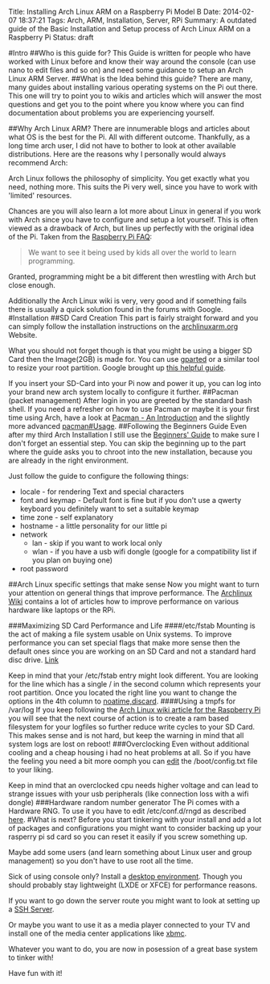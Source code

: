 Title: Installing Arch Linux ARM on a Raspberry Pi Model B
Date: 2014-02-07 18:37:21
Tags: Arch, ARM, Installation, Server, RPi
Summary: A outdated guide of the Basic Installation and Setup process of Arch Linux ARM on a Raspberry Pi
Status: draft

#Intro
##Who is this guide for?
This Guide is written for people who have worked with Linux before and know their way around the console (can use nano to edit files and so on) and need some guidance to setup an Arch Linux ARM Server.
##What is the Idea behind this guide?
There are many, many guides about installing various operating systems on the Pi out there. This one will try to point you to wikis and articles which will answer the most questions and get you to the point where you know where you can find documentation about problems you are experiencing yourself.

##Why Arch Linux ARM?
There are innumerable blogs and articles about what OS is the best for the Pi. All with different outcome. Thankfully, as a long time arch user, I did not have to bother to look at other available distributions. Here are the reasons why I personally would always recommend Arch:

Arch Linux follows the philosophy of simplicity. You get exactly what you need, nothing more. This suits the Pi very well, since you have to work with 'limited' resources.

Chances are you will also learn a lot more about Linux in general if you work with Arch since you have to configure and setup a lot yourself. This is often viewed as a drawback of Arch, but lines up perfectly with the original idea of the Pi. Taken from the [Raspberry Pi FAQ](http://www.raspberrypi.org/faqs#introWhatIs):
> We want to see it being used by kids all over the world to learn programming. 

Granted, programming might be a bit different then wrestling with Arch but close enough. 

Additionally the Arch Linux wiki is very, very good and if something fails there is usually a quick solution found in the forums with Google.
#Installation
##SD Card Creation
This part is fairly straight forward and you can simply follow the installation instructions on the [archlinuxarm.org](http://archlinuxarm.org/platforms/armv6/raspberry-pi) Website.

What you should not forget though is that you might be using a bigger SD Card then the Image(2GB) is made for. You can use [gparted](https://wiki.archlinux.org/index.php/GParted) or a similar tool to resize your root partition. Google brought up [this helpful guide](http://elinux.org/RPi_Resize_Flash_Partitions#Manually_resizing_the_SD_card_using_a_GUI_on_Linux).

If you insert your SD-Card into your Pi now and power it up, you can log into your brand new arch system locally to configure it further.
##Pacman (packet management)
After login in you are greeted by the standard bash shell. If you need a refresher on how to use Pacman or maybe it is your first time using Arch, have a look at [Pacman - An Introduction](https://wiki.archlinux.org/index.php/Pacman_-_An_Introduction) and the slightly more advanced [pacman#Usage](https://wiki.archlinux.org/index.php/pacman#Usage).
##Following the Beginners Guide
Even after my third Arch Installation I still use the [Beginners' Guide](https://wiki.archlinux.org/index.php/Beginners'_Guide#Locale) to make sure I don't forget an essential step. You can skip the beginning up to the part where the guide asks you to chroot into the new installation, because you are already in the right environment.

Just follow the guide to configure the following things:

* locale - for rendering Text and special characters
* font and keymap - Default font is fine but if you don't use a qwerty keyboard you definitely want to set a suitable keymap
* time zone - self explanatory
* hostname - a little personality for our little pi
* network
    * lan - skip if you want to work local only
    * wlan - if you have a usb wifi dongle (google for a compatibility list if you plan on buying one)
* root password

##Arch Linux specific settings that make sense
Now you might want to turn your attention on general things that improve performance. The [Archlinux Wiki](https://wiki.archlinux.org/index.php/Raspberry_Pi) contains a lot of articles how to improve performance on various hardware like laptops or the RPi.

###Maximizing SD Card Performance and Life
####/etc/fstab
Mounting is the act of making a file system usable on Unix systems. To improve performance you can set special flags that make more sense then the default ones since you are working on an SD Card and not a standard hard disc drive. [Link](https://wiki.archlinux.org/index.php/Raspberry_Pi#Tips_for_Maximizing_SD_Card_Performance)

Keep in mind that your /etc/fstab entry might look different. You are looking for the line which has a single / in the second column which represents your root partition. Once you located the right line you want to change the options in the 4th column to [noatime,discard](https://wiki.archlinux.org/index.php/fstab#Field_definitions). 
####Using a tmpfs for /var/log
If you keep following the [Arch Linux wiki article for the Raspberry Pi](https://wiki.archlinux.org/index.php/Raspberry_Pi#Move_.2Fvar.2Flog_to_RAM) you will see that the next course of action is to create a ram based filesystem for your logfiles so further reduce write cycles to your SD Card. This makes sense and is not hard, but keep the warning in mind that all system logs are lost on reboot!
###Overclocking
Even without additional cooling and a cheap housing i had no heat problems at all. So if you have the feeling you need a bit more oomph you can [edit](http://elinux.org/RPiconfig#Overclocking) the /boot/config.txt file to your liking.

Keep in mind that an overclocked cpu needs higher voltage and can lead to strange issues with your usb peripherals (like connection loss with a wifi dongle)
###Hardware random number generator
The Pi comes with a Hardware RNG. To use it you have to edit /etc/conf.d/rngd as described [here](https://wiki.archlinux.org/index.php/Raspberry_Pi#Hardware_Random_Number_Generator).
#What is next?
Before you start tinkering with your install and add a lot of packages and configurations you might want to consider backing up your rasperry pi sd card so you can reset it easily if you screw something up.

Maybe add some users (and learn something about Linux user and group management) so you don't have to use root all the time.

Sick of using console only? Install a [desktop environment](https://wiki.archlinux.org/index.php/Desktop_Environment). Though you should probably stay lightweight (LXDE or XFCE) for performance reasons.

If you want to go down the server route you might want to look at setting up a [SSH Server](https://wiki.archlinux.org/index.php/Ssh).

Or maybe you want to use it as a media player connected to your TV and install one of the media center applications like [xbmc](https://wiki.archlinux.org/index.php/XBMC).

Whatever you want to do, you are now in posession of a great base system to tinker with! 

Have fun with it!
